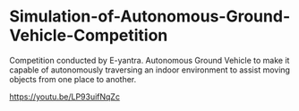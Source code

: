 # Simulation-of-Autonomous-Ground-Vehicle-Competition
Competition conducted by E-yantra. Autonomous Ground Vehicle to make it capable of autonomously traversing an indoor environment to assist moving objects from one place to another.

https://youtu.be/LP93uifNqZc
